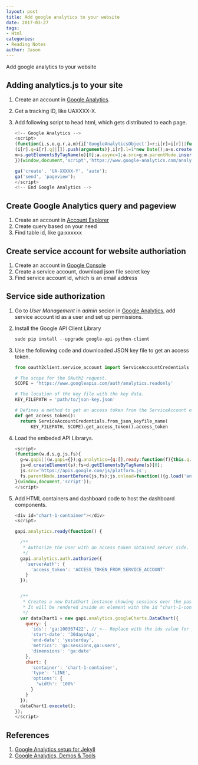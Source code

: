 ```yaml
---
layout: post
title: Add google analytics to your website
date: 2017-03-27
tags:
- Html
categories:
- Reading Notes
author: Jason
---
```

Add google analytics to your website

## Adding analytics.js to your site

1. Create an account in [Google Analytics](https://analytics.google.com/).
2. Get a tracking ID, like UAXXXX-X.
3. Add following script to head html, which gets distributed to each page.

    ```javascript
    <!-- Google Analytics -->
    <script>
    (function(i,s,o,g,r,a,m){i['GoogleAnalyticsObject']=r;i[r]=i[r]||function(){
    (i[r].q=i[r].q||[]).push(arguments)},i[r].l=1*new Date();a=s.createElement(o),
    m=s.getElementsByTagName(o)[0];a.async=1;a.src=g;m.parentNode.insertBefore(a,m)
    })(window,document,'script','https://www.google-analytics.com/analytics.js','ga');

    ga('create', 'UA-XXXXX-Y', 'auto');
    ga('send', 'pageview');
    </script>
    <!-- End Google Analytics -->
    ```

## Create Google Analytics query and pageview
1. Create an account in [Account Explorer](https://ga-dev-tools.appspot.com/account-explorer/)
2. Create query based on your need
3. Find table id, like ga:xxxxxx

## Create service account for website authoriation
1. Create an account in [Google Console](https://console.developers.google.com)
2. Create a service account, download json file secret key
3. Find service account id, which is an email address

## Service side authorization
1. Go to <em>User Management</em> in <em>admin</em> secion in [Google Analytics](https://analytics.google.com/), add service account id as a user and set up permissions.
2. Install the Google API Client Library

    ```python
    sudo pip install --upgrade google-api-python-client
    ```
3. Use the following code and downloaded JSON key file to get an access token.

    ```python
    from oauth2client.service_account import ServiceAccountCredentials

    # The scope for the OAuth2 request.
    SCOPE = 'https://www.googleapis.com/auth/analytics.readonly'

    # The location of the key file with the key data.
    KEY_FILEPATH = 'path/to/json-key.json'

    # Defines a method to get an access token from the ServiceAccount object.
    def get_access_token():
      return ServiceAccountCredentials.from_json_keyfile_name(
          KEY_FILEPATH, SCOPE).get_access_token().access_token
    ```
4. Load the embeded API Librarys.

    ```javascript
    <script>
    (function(w,d,s,g,js,fs){
      g=w.gapi||(w.gapi={});g.analytics={q:[],ready:function(f){this.q.push(f);}};
      js=d.createElement(s);fs=d.getElementsByTagName(s)[0];
      js.src='https://apis.google.com/js/platform.js';
      fs.parentNode.insertBefore(js,fs);js.onload=function(){g.load('analytics');};
    }(window,document,'script'));
    </script>
    ```
5. Add HTML containers and dashboard code to host the dashboard components.

    ```javascript
    <div id="chart-1-container"></div>
    <script>

    gapi.analytics.ready(function() {

      /**
       * Authorize the user with an access token obtained server side.
       */
      gapi.analytics.auth.authorize({
        'serverAuth': {
          'access_token': 'ACCESS_TOKEN_FROM_SERVICE_ACCOUNT'
        }
      });


      /**
       * Creates a new DataChart instance showing sessions over the past 30 days.
       * It will be rendered inside an element with the id "chart-1-container".
       */
      var dataChart1 = new gapi.analytics.googleCharts.DataChart({
        query: {
          'ids': 'ga:100367422', // <-- Replace with the ids value for your view.
          'start-date': '30daysAgo',
          'end-date': 'yesterday',
          'metrics': 'ga:sessions,ga:users',
          'dimensions': 'ga:date'
        },
        chart: {
          'container': 'chart-1-container',
          'type': 'LINE',
          'options': {
            'width': '100%'
          }
        }
      });
      dataChart1.execute();
    });
    </script>
    ```

## References
1. [Google Analytics setup for Jekyll](https://michaelsoolee.com/google-analytics-jekyll/)
2. [Google Analytics,  Demos & Tools](https://ga-dev-tools.appspot.com/)
